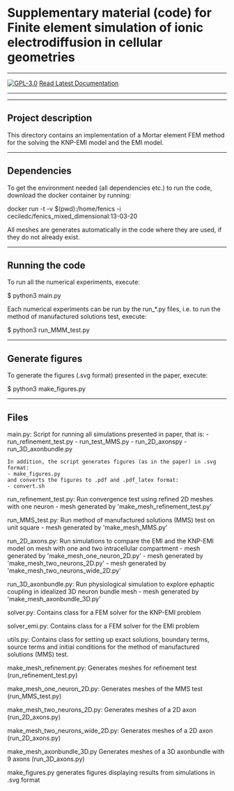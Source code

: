 # Supplementary material (code) for Finite element simulation of ionic electrodiffusion in cellular geometries
_________________

[![GPL-3.0](https://img.shields.io/github/license/adajel/fem_electrodiffusion_cellular_geometries)](LICENSE)
[Read Latest Documentation](https://adajel.github.io/fem_electrodiffusion_cellular_geometries/)
_________________

------------------------------------------------------------------------------
Project description
------------------------------------------------------------------------------
This directory contains an implementation of a Mortar element FEM method
for the solving the KNP-EMI model and the EMI model.

------------------------------------------------------------------------------
Dependencies
------------------------------------------------------------------------------
To get the environment needed (all dependencies etc.) to run the code, download
the docker container by running:

docker run -t -v $(pwd):/home/fenics -i ceciledc/fenics_mixed_dimensional:13-03-20

All meshes are generates automatically in the code where they are used, if they
do not already exist.

------------------------------------------------------------------------------
Running the code
------------------------------------------------------------------------------
To run all the numerical experiments, execute:

$ python3 main.py

Each numerical experiments can be run by the run_*.py files, i.e. to run the
method of manufactured solutions test, execute:

$ python3 run_MMM_test.py

------------------------------------------------------------------------------
Generate figures
------------------------------------------------------------------------------
To generate the figures (.svg format) presented in the paper, execute:

$ python3 make_figures.py

------------------------------------------------------------------------------
Files
------------------------------------------------------------------------------
main.py:
    Script for running all simulations presented in paper, that is:
    - run_refinement_test.py
    - run_test_MMS.py
    - run_2D_axonspy
    - run_3D_axonbundle.py

    In addition, the script generates figures (as in the paper) in .svg format:
    - make_figures.py 
    and converts the figures to .pdf and .pdf_latex format:
    - convert.sh

run_refinement_test.py:
    Run convergence test using refined 2D meshes with one neuron
    - mesh generated by 'make_mesh_refinement_test.py'

run_MMS_test.py:
    Run method of manufactured solutions (MMS) test on unit square
    - mesh generated by 'make_mesh_MMS.py'

run_2D_axons.py:
    Run simulations to compare the EMI and the KNP-EMI model on mesh with one
    and two intracellular compartment
    - mesh generated by 'make_mesh_one_neuron_2D.py'
    - mesh generated by 'make_mesh_two_neurons_2D.py'
    - mesh generated by 'make_mesh_two_neurons_wide_2D.py'

run_3D_axonbundle.py:
    Run physiological simulation to explore ephaptic coupling in idealized
    3D neuron bundle mesh
    - mesh generated by 'make_mesh_axonbundle_3D.py'

solver.py:
    Contains class for a FEM solver for the KNP-EMI problem

solver_emi.py:
    Contains class for a FEM solver for the EMI problem

utils.py:
    Contains class for setting up exact solutions, boundary terms, source terms
    and initial conditions for the method of manufactured solutions (MMS) test.

make_mesh_refinement.py:
    Generates meshes for refinement test (run_refinement_test.py)

make_mesh_one_neuron_2D.py:
    Generates meshes of the MMS test (run_MMS_test.py)

make_mesh_two_neurons_2D.py:
    Generates meshes of a 2D axon (run_2D_axons.py)

make_mesh_two_neurons_wide_2D.py:
    Generates meshes of a 2D axon (run_2D_axons.py)

make_mesh_axonbundle_3D.py
    Generates meshes of a 3D axonbundle with 9 axons (run_3D_axons.py)

make_figures.py
    generates figures displaying results from simulations in .svg format
